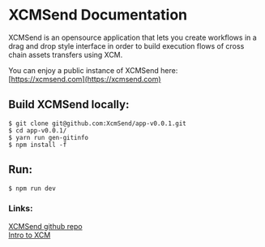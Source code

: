 # XCMSend Documentation

XCMSend is an opensource application that lets you create workflows in a drag and drop style interface in order to build execution flows of cross chain assets transfers using XCM.  

You can enjoy a public instance of XCMSend here:  
[https://xcmsend.com](https://xcmsend.com)  
 

## Build XCMSend locally:  
```shell
$ git clone git@github.com:XcmSend/app-v0.0.1.git  
$ cd app-v0.0.1/
$ yarn run gen-gitinfo  
$ npm install -f
```

## Run:  
```shell
$ npm run dev
```

### Links:  
[XCMSend github repo](https://github.com/XcmSend/xcmsend-ui)   
[Intro to XCM](https://wiki.polkadot.network/docs/learn-xcm)   
